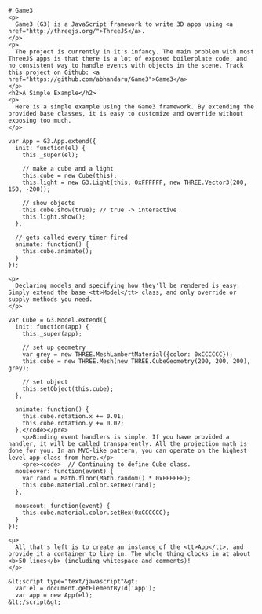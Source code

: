     # Game3
    <p>
      Game3 (G3) is a JavaScript framework to write 3D apps using <a href="http://threejs.org/">ThreeJS</a>.
    </p>
    <p>
      The project is currently in it's infancy. The main problem with most ThreeJS apps is that there is a lot of exposed boilerplate code, and no consistent way to handle events with objects in the scene. Track this project on Github: <a href="https://github.com/abhandaru/Game3">Game3</a>
    </p>
    <h2>A Simple Example</h2>
    <p>
      Here is a simple example using the Game3 framework. By extending the provided base classes, it is easy to customize and override without exposing too much.
    </p>

    var App = G3.App.extend({
      init: function(el) {
        this._super(el);

        // make a cube and a light
        this.cube = new Cube(this);
        this.light = new G3.Light(this, 0xFFFFFF, new THREE.Vector3(200, 150, -200));

        // show objects
        this.cube.show(true); // true -> interactive
        this.light.show();
      },

      // gets called every timer fired
      animate: function() {
        this.cube.animate();
      }
    });

    <p>
      Declaring models and specifying how they'll be rendered is easy. Simply extend the base <tt>Model</tt> class, and only override or supply methods you need.
    </p>

    var Cube = G3.Model.extend({
      init: function(app) {
        this._super(app);

        // set up geometry
        var grey = new THREE.MeshLambertMaterial({color: 0xCCCCCC});
        this.cube = new THREE.Mesh(new THREE.CubeGeometry(200, 200, 200), grey);

        // set object
        this.setObject(this.cube);
      },

      animate: function() {
        this.cube.rotation.x += 0.01;
        this.cube.rotation.y += 0.02;
      },</code></pre>
        <p>Binding event handlers is simple. If you have provided a handler, it will be called transparently. All the projection math is done for you. In an MVC-like pattern, you can operate on the highest level app class from here.</p>
        <pre><code>  // Continuing to define Cube class.
      mouseover: function(event) {
        var rand = Math.floor(Math.random() * 0xFFFFFF);
        this.cube.material.color.setHex(rand);
      },

      mouseout: function(event) {
        this.cube.material.color.setHex(0xCCCCCC);
      }
    });

    <p>
      All that's left is to create an instance of the <tt>App</tt>, and provide it a container to live in. The whole thing clocks in at about <b>50 lines</b> (including whitespace and comments)!
    </p>

    &lt;script type="text/javascript"&gt;
      var el = document.getElementById('app');
      var app = new App(el);
    &lt;/script&gt;
